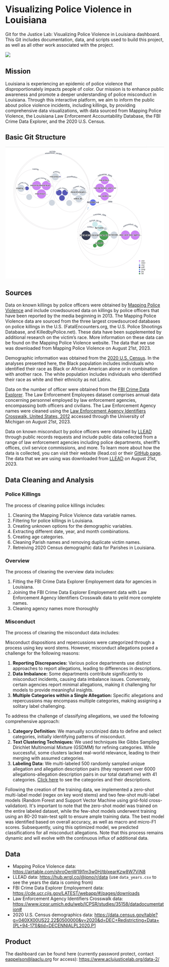 # Visualizing Police Violence in Louisiana
Git for the Justice Lab: Visualizing Police Violence in Louisiana dashboard. This Git includes documentation, data, and scripts used to build this project, as well as all other work associated with the project.

<img src = https://github.com/aclu-national/JL_dashboard_new2/blob/a68702f6a4860122f69b8d2c89ab16a29dd8b4fc/image/visual.png >

## Mission
Louisiana is experiencing an epidemic of police violence that disproportionately impacts people of color. Our mission is to enhance public awareness and promote a deeper understanding of police misconduct in Louisiana. Through this interactive platform, we aim to inform the public about police violence incidents, including killings, by providing comprehensive data visualizations, with data sourced from Mapping Police Violence, the Louisiana Law Enforcement Accountability Database, the FBI Crime Data Explorer, and the 2020 U.S. Census.

## Basic Git Structure
<img src = https://github.com/aclu-national/JL_dashboard/blob/dba9941b92bded06f02b65751e41728554196290/image/basic_git_structure.png >

## Sources
Data on known killings by police officers were obtained by [Mapping Police Violence](https://airtable.com/shroOenW19l1m3w0H/tblxearKzw8W7ViN8) and include crowdsourced data on killings by police officers that have been reported by the media beginning in 2013. The Mapping Police Violence data are sourced from the three largest crowdsourced databases on police killings in the U.S. (FatalEncounters.org, the U.S. Police Shootings Database, and KilledbyPolice.net). These data have been supplemented by additional research on the victim’s race. More information on these data can be found on the Mapping Police Violence website. The data that we use was downloaded from Mapping Police Violence on August 21st, 2023.

Demographic information was obtained from the [2020 U.S. Census](https://data.census.gov/table?g=040XX00US22,22$0500000&y=2020&d=DEC+Redistricting+Data+(PL+94-171)&tid=DECENNIALPL2020.P1). In the analyses presented here, the Black population includes individuals who identified their race as Black or African American alone or in combination with another race. The white population includes individuals who identified their race as white and their ethnicity as not Latinx.

Data on the number of officer were obtained from the [FBI Crime Data Explorer](https://cde.ucr.cjis.gov/LATEST/webapp/#/pages/downloads). The Law Enforcement Employees dataset comprises annual data concerning personnel employed by law enforcement agencies, encompassing both officers and civilians. The Law Enforcement Agency names were cleaned using the [Law Enforcement Agency Identifiers Crosswalk, United States, 2012](https://www.icpsr.umich.edu/web/ICPSR/studies/35158/datadocumentation#) accessed through the University of Michigan on August 21st, 2023.

Data on known misconduct by police officers were obtained by [LLEAD](llead.co) through public records requests and include public data collected from a range of law enforcement agencies including police departments, sheriff’s offices, civil service commissions, and more. To learn more about how the data is collected, you can visit their website (llead.co) or their [GitHub page](https://github.com/ipno-llead). The data that we are using was downloaded from [LLEAD](https://hub.wrgl.co/@ipno/r/data) on August 21st, 2023.

## Data Cleaning and Analysis
### Police Killings
The process of cleaning police killings includes:
1. Cleaning the Mapping Police Violence data variable names.
2. Filtering for police killings in Louisiana.
3. Creating unknown options for the demographic variables.
4. Extracting different date, year, and month combinations.
5. Creating age categories.
6. Cleaning Parish names and removing duplicate victim names.
7. Retreiving 2020 Census demographic data for Parishes in Louisiana.

### Overview
The process of cleaning the overview data includes:
1. Filting the FBI Crime Data Explorer Employement data for agencies in Louisiana.
2. Joining the FBI Crime Data Explorer Employement data with Law Enforcement Agency Identifiers Crosswalk data to yeild more complete names.
3. Cleaning agency names more thoroughly

### Misconduct
The process of cleaning the misconduct data includes:



Misconduct dispositions and repercussions were categorized through a process using key word stems. However, misconduct allegations posed a challenge for the following reasons:

1. **Reporting Discrepancies:** Various police departments use distinct approaches to report allegations, leading to differences in descriptions.
2. **Data Imbalance:** Some departments contribute significantly to misconduct incidents, causing data imbalance issues. Conversely, certain agencies report minimal allegations, making it challenging for models to provide meaningful insights.
3. **Multiple Categories within a Single Allegation:** Specific allegations and repercussions may encompass multiple categories, making assigning a solitary label challenging.

To address the challenge of classifying allegations, we used the following comprehensive approach:

1. **Category Definition:** We manually scrutinized data to define and select categories, initially identifying patterns of misconduct.
2. **Text Clustering Techniques:** We used techniques like Gibbs Sampling Dirichlet Multinomial Mixture (GSDMM) for refining categories. While successful, some clusters lacked real-world relevance, leading to their merging with assumed categories.
3. **Labeling Data:** We multi-labeled 500 randomly sampled unique allegation and allegation description pairs (they represent over 6000 allegations-allegation description pairs in our total dataframe) with 41 categories. [Click here](fakelink.com) to see the categories and their descriptions.

Following the creation of the training data, we implemented a zero-shot multi-label model (regex on key word stems) and two few-shot multi-label models (Random Forest and Support Vector Machine using grid-fold cross-validation). It's important to note that the zero-shot model was trained on the entire labeled dataset, while the few-shot models underwent training using an 80-20 train-test split to ensure ample training data. The best model was identified based on overall accuracy, as well as macro and micro-F1 scores. Subsequently, using this optimized model, we predicted classifications for all misconduct allegations. Note that this process remains dynamic and will evolve with the continuous influx of additional data.

## Data
- Mapping Police Violence data: https://airtable.com/shroOenW19l1m3w0H/tblxearKzw8W7ViN8
- LLEAD data: https://hub.wrgl.co/@ipno/r/data (use `data_years.csv` to see the years the data is coming from)
- FBI Crime Data Explorer Employement data: https://cde.ucr.cjis.gov/LATEST/webapp/#/pages/downloads
- Law Enforcement Agency Identifiers Crosswalk data: https://www.icpsr.umich.edu/web/ICPSR/studies/35158/datadocumentation#
- 2020 U.S. Census demographics data: https://data.census.gov/table?g=040XX00US22,22$0500000&y=2020&d=DEC+Redistricting+Data+(PL+94-171)&tid=DECENNIALPL2020.P1

## Product
The dashboard can be found here (currently password protect, contact eappelson@laaclu.org for access): https://www.aclujusticelab.org/data-2/
